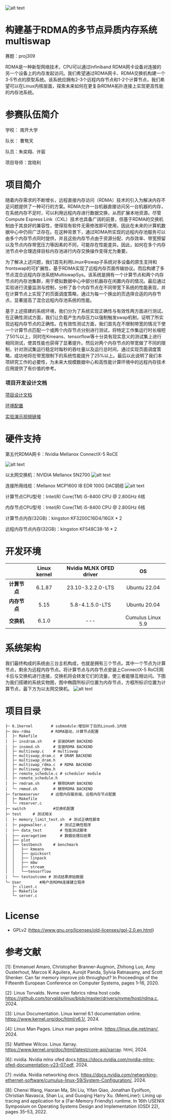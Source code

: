 ![alt text](./image/NKU.png)
# 构建基于RDMA的多节点异质内存系统 multiswap
赛题：proj309

RDMA是一种新型网络技术，CPU可以通过Infiniband RDMA网卡设备对连接的另一个设备上的内存发起访问。我们希望通过RDMA网卡、RDMA交换机构建一个3-5节点的原型系统。该系统应拥有2-3个远程内存节点和1-2个计算节点，我们希望可以在Linux内核层面，探索未来如何在更复杂RDMA拓扑连接上实现更高性能的内存池系统。


# 参赛队伍简介
学校： 南开大学

队长： 曹骜天

队员：朱奕翔、许宸

项目导师：宫晓利

# 项目简介
随着内存需求的不断增长，远程直接内存访问（RDMA）技术的引入为解决内存不足问题提供了一种可行的方案。RDMA允许一台机器直接访问另一台机器的内存，在系统内存不足时，可以利用远程内存进行数据交换，从而扩展本地资源。尽管Compute Express Link（CXL）技术也具备广阔的前景，但基于RDMA的交换机制由于其良好的兼容性，使得现有软件无需修改即可使用，因此在未来的计算机数据中心中仍将广泛存在。在这种背景下，通过RDMA所实现的远程内存池服务可以由多个内存节点同时提供，并且这些内存节点由于资源分配、内存效率、带宽预留以及节点内存带宽压力等因素的不同，可能存在性能差异。因此，如何在多个内存池节点中合理选择目标内存池进行内存交换操作变得尤为重要。

为了解决上述问题，我们首先利用Linux中swap子系统对多设备的原生支持和frontswap的可扩展性，基于RDMA实现了远程内存页面传输协议。而后构建了多节点混合远程内存池系统MultiswapSys。该系统是拥有一个计算节点和两个内存节点的内存池集群，用于模拟数据中心中部分机器存在闲置内存的情况。最后通过实验进行流量监测与控制，分析了各个内存节点在不同带宽下系统的性能表现，并在计算节点上实现了的页面调度策略，通过为每一个换出的页选择合适的内存节点，显著提高了混合远程内存池系统的性能。


基于上述搭建的系统环境，我们分为了系统实现正确性与有效性两方面进行测试。在正确性测试方面，我们让负载产生内存压力以强制触发swap机制，证明了所实现远程内存节点的正确性。在有效性测试方面，我们首先在不限制带宽的情况下使一个计算节点匹配一个或两个内存节点分别进行测试，将特定工作集运行时长缩短了50%以上，同时在Kmeans、tensorflow等十分具有现实意义的测试集上进行相同测试，使其性能也获得了显著提升。然后对两个内存节点的带宽做了不同的限制，针对测试集运行稳定时每秒的吞吐量以及运行总时间，通过实现页面调度策略，成功地将在带宽限制下的系统性能提升了25%以上。最后以此说明了我们本项研究工作的必要性，为未来大规模数据中心和高性能计算环境中的远程内存技术应用提供了有价值的参考。

### 项目开发设计文档
[项目设计文档](https://gitlab.eduxiji.net/T202410055992676/project2210132-233922/-/blob/dev-rdma/开发文档.pdf)

[环境配置](https://gitlab.eduxiji.net/T202410055992676/project2210132-233922/-/blob/dev-rdma/环境配置.md)

[实验演示视频链接](https://pan.baidu.com/s/1EJ1njrqT90GTfurbrV312g?pwd=gd82)




# 硬件支持
第五代RDMA网卡：Nvidia Mellanox ConnectX-5 RoCE

![alt text](./image/image.png)

以太网交换机：NVIDIA Mellanox SN2700
![alt text](./image/Switch.jpg)

连接所用线缆：Mellanox MCP1600 IB EDR 100G DAC铜缆
![alt text](./image/网线.jpg)

计算节点CPU型号：Intel(R) Core(TM) i5-8400 CPU @ 2.80GHz 6核

内存节点CPU型号：Intel(R) Core(TM) i5-8400 CPU @ 2.80GHz 6核

计算节点内存(32GB)：kingston KF3200C16D4/16GX * 2

远程内存节点内存(32GB)：kingston KF548C38-16 * 2

# 开发环境
|     | Linux kernel  | Nvidia MLNX OFED driver  | OS  |
|:---------:|:--------:|:--------:|:--------:|
| **计算节点**   | 6.1.87  | 23.10-3.2.2.0-LTS  | Ubuntu 22.04  |
| **内存节点**   | 5.15  | 5.8-4.1.5.0-LTS  | Ubuntu 20.04  |
| **交换机**   | 6.1.0  | ---  |  Cumulus Linux 5.9  |

# 系统架构
我们最终构成的系统由三台主机构成，也就是拥有三个节点。其中一个节点为计算节点，剩余为远程内存节点。将计算节点与内存节点安装上ConnectX-5 RoCE网卡后与交换机进行连接，交换机将会转发它们的流量，使三者能够互相访问。下图为我们搭建的系统实物图，图中椭圆所标识位置为内存节点，方框所标识位置为计算节点，最下方为以太网交换机。
![alt text](./image/系统实物图.png)



# 项目目录
```shell
├─ 6.1kernel        # submodule:增加补丁后的Linux6.1内核
├─ dev-rdma         # RDMA驱动，计算节点配置
│  ├─ Makefile       
│  ├─ insdram.sh     # 安装DRAM BACKEND
│  ├─ insmod.sh      # 安装RDMA BACKEND
│  ├─ multiswap.c    # multiswap
│  ├─ multiswap_dram.c  # DRAM BACKEND
│  ├─ multiswap_dram.h
│  ├─ multiswap_rdma.c  # RDMA BACKEND
│  ├─ multiswap_rdma.h
│  ├─ remote_schedule.c # scheduler module
│  ├─ remote_schedule.h
│  ├─ rmdram.sh      # 移除DRAM BACKEND
│  └─ rmmod.sh       # 移除RDMA BACKEND
├─ farmemserver     # 远程内存服务端，远程内存节点配置
│  ├─ Makefile
│  └─ rmserver.c    
├─ switch            #交换机配置
├─ test     # 测试相关
│  ├─ memory_limit_test.sh  # 测试正确性脚本
│  ├─ pagewalker.c      # 测试正确性程序
│  ├── data_test        # 性能测试脚本
│  ├── averagetime      # 数据处理后结果
│  ├── plot 
│  ├── testbench     # benchmark
│  │   ├── kmeans     
│  │   ├── quicksort
│  │   ├── linpack
│  │   ├── mbw      
│  │   ├── stream
│  │   └──tensorflow
│  └── testoutcome # 测试结果原始数据
└─ User        #用户态RDMA连接建立程序  
   ├─ client.c
   ├─ Makefile
   └─ server.c
```

# License
- GPLv2 (https://www.gnu.org/licenses/old-licenses/gpl-2.0.en.html)

# 参考文献

[1]: Emmanuel Amaro, Christopher Branner-Augmon, Zhihong Luo, Amy Ousterhout, Marcos K
 Aguilera, Aurojit Panda, Sylvia Ratnasamy, and Scott Shenker. Can far memory improve job
 throughput? In Proceedings of the Fifteenth European Conference on Computer Systems, pages
 1–16, 2020.

[2]: Linus Torvalds. Nvme over fabrics rdma host code. https://github.com/torvalds/linux/blob/master/drivers/nvme/host/rdma.c, 2024.

[3]: Linux Documentation. Linux kernel 6.1 documentation online. https://www.kernel.org/doc/html/v6.1/, 2024.

[4]: Linux Man Pages. Linux man pages online. https://linux.die.net/man/, 2024.

[5]: Matthew Wilcox. Linux Xarray. https://www.kernel.org/doc/html/latest/core-api/xarray.
 html, 2024.

[6]:  nvidia. Nvidia mlnx ofed docs.https://docs.nvidia.com/nvidia-mlnx-ofed-documentation-v23-07.pdf, 2024.

[7]: nvidia. Nvidia networking docs. https://docs.nvidia.com/networking-ethernet-software/cumulus-linux-59/System-Configuration/, 2024.

[8]: Chenxi Wang, Haoran Ma, Shi Liu, Yifan Qiao, Jonathan Eyolfson, Christian Navasca, Shan
Lu, and Guoqing Harry Xu. {MemLiner}: Lining up tracing and application for a {Far-Memory
Friendly} runtime. In 16th USENIX Symposium on Operating Systems Design and Implementation
(OSDI 22), pages 35–53, 2022.


